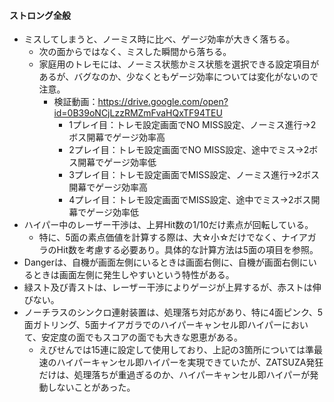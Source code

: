 #### ストロング全般
- ミスしてしまうと、ノーミス時に比べ、ゲージ効率が大きく落ちる。
	- 次の面からではなく、ミスした瞬間から落ちる。
	- 家庭用のトレモには、ノーミス状態かミス状態を選択できる設定項目があるが、バグなのか、少なくともゲージ効率については変化がないので注意。
		- 検証動画：https://drive.google.com/open?id=0B39oNCjLzzRMZmFvaHQxTF94TEU
			- 1プレイ目：トレモ設定画面でNO MISS設定、ノーミス進行→2ボス開幕でゲージ効率高
			- 2プレイ目：トレモ設定画面でNO MISS設定、途中でミス→2ボス開幕でゲージ効率低
			- 3プレイ目：トレモ設定画面でMISS設定、ノーミス進行→2ボス開幕でゲージ効率高
			- 4プレイ目：トレモ設定画面でMISS設定、途中でミス→2ボス開幕でゲージ効率低
- ハイパー中のレーザー干渉は、上昇Hit数の1/10だけ素点が回転している。
	- 特に、5面の素点価値を計算する際は、大☆小☆だけでなく、ナイアガラのHit数を考慮する必要あり。具体的な計算方法は5面の項目を参照。
- Dangerは、自機が画面左側にいるときは画面右側に、自機が画面右側にいるときは画面左側に発生しやすいという特性がある。
- 緑スト及び青ストは、レーザー干渉によりゲージが上昇するが、赤ストは伸びない。
- ノーチラスのシンクロ連射装置は、処理落ち対応があり、特に4面ピンク、5面ガトリング、5面ナイアガラでのハイパーキャンセル即ハイパーにおいて、安定度の面でもスコアの面でも大きな恩恵がある。
	- えびせんでは15連に設定して使用しており、上記の3箇所については準最速のハイパーキャンセル即ハイパーを実現できていたが、ZATSUZA発狂だけは、処理落ちが重過ぎるのか、ハイパーキャンセル即ハイパーが発動しないことがあった。
